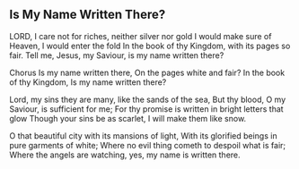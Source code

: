 ## Is My Name Written There?

LORD, I care not for riches, neither silver nor gold
I would make sure of Heaven, I would enter the fold
In the book of thy Kingdom, with its pages so fair.
Tell me, Jesus, my Saviour, is my name written there?

Chorus
Is my name written there,
On the pages white and fair?
In the book of thy Kingdom,
Is my name written there?

Lord, my sins they are many, like the sands of the sea,
But thy blood, O my Saviour, is sufficient for me;
For thy promise is written in bright letters that glow
Though your sins be as scarlet, I will make them like snow.

O that beautiful city with its mansions of light,
With its glorified beings in pure garments of white;
Where no evil thing cometh to despoil what is fair;
Where the angels are watching, yes, my name is written there.